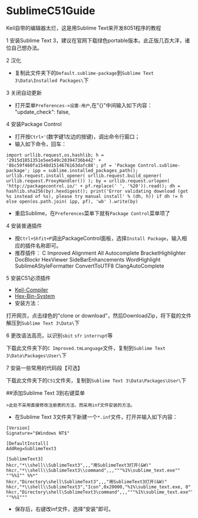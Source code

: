# SublimeC51Guide
Keil自带的编辑器太烂，这是用Sublime Text来开发8051程序的教程

1 安装Sublime Text 3，建议在官网下载绿色portable版本。此正版几百大洋，诸位自己想办法。

2 汉化
* 复制此文件夹下的`Default.sublime-package`到`Sublime Text 3\Data\Installed Packages\`下

3 关闭自动更新
* 打开菜单`Preferences->设置-用户`,在"{}"中间输入如下内容：
	"update_check": false,

4 安装Package Control
* 打开按`Ctrl+'`(数字键1左边的按键)，调出命令行窗口；
* 输入如下命令，回车：
```
import urllib.request,os,hashlib; h = '2915d1851351e5ee549c20394736b442' + '8bc59f460fa1548d1514676163dafc88'; pf = 'Package Control.sublime-package'; ipp = sublime.installed_packages_path(); urllib.request.install_opener( urllib.request.build_opener( urllib.request.ProxyHandler()) ); by = urllib.request.urlopen( 'http://packagecontrol.io/' + pf.replace(' ', '%20')).read(); dh = hashlib.sha256(by).hexdigest(); print('Error validating download (got %s instead of %s), please try manual install' % (dh, h)) if dh != h else open(os.path.join( ipp, pf), 'wb' ).write(by)
```
* 重启Sublime，在`Preferences`菜单下就有`Package Control`菜单项了



4 安装普通插件
* 按`Ctrl+Shfit+P`调出PackageControl面板，选择`Install Package`，输入相应的插件名称即可。
* 推荐插件：
	C Improved
	Alignment
	All Autocomplete
	BracketHighlighter
	DocBlockr
	HexViewer
	SideBarEnhancements
	WordHighlight
	SublimeAStyleFormatter
	ConvertToUTF8
	ClangAutoComplete
	
5 安装C51必须插件
* [Keil-Compiler](https://github.com/bingdianfeishui/sublime-Keil-Compiler)
* [Hex-Bin-System](https://github.com/bingdianfeishui/hex-bin_system)
* 安装方法：

打开网页，点击绿色的"clone or download"，然后DownloadZip，将下载的文件解压到`Sublime Text 3\Data\`下

6 更改语法高亮，以识别`sbit` `sfr` `interrupt`等

下载此文件夹下的`C Improved.tmLanguage`文件，复制到`Sublime Text 3\Data\Packages\User\`下

7 安装一些常用的代码段【可选】

下载此文件夹下的`C51`文件夹，复制到`Sublime Text 3\Data\Packages\User\`下



##添加Sublime Text 3到右键菜单

	>此处不采用直接修改注册表的方法，而采用inf文件安装的方法。
* 在Sublime Text 3文件夹下新建一个`*.inf`文件，打开并输入如下内容：

```
[Version]
Signature="$Windows NT$"

[DefaultInstall]
AddReg=SublimeText3

[SublimeText3]
hkcr,"*\\shell\\SublimeText3",,,"用SublimeText3打开(&W)"
hkcr,"*\\shell\\SublimeText3\\command",,,"""%1%\sublime_text.exe"" ""%%1"" %%*"
hkcr,"Directory\shell\SublimeText3",,,"用SublimeText3打开(&W)"
hkcr,"*\\shell\\SublimeText3","Icon",0x20000,"%1%\sublime_text.exe, 0"
hkcr,"Directory\shell\SublimeText3\command",,,"""%1%\sublime_text.exe"" ""%%1"""

```
* 保存后，右键改inf文件，选择"安装"即可。

